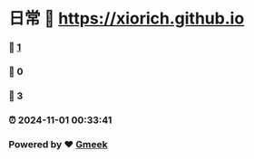 # 日常 :link: https://xiorich.github.io 
### :page_facing_up: [1](https://xiorich.github.io/tag.html) 
### :speech_balloon: 0 
### :hibiscus: 3 
### :alarm_clock: 2024-11-01 00:33:41 
### Powered by :heart: [Gmeek](https://github.com/Meekdai/Gmeek)
